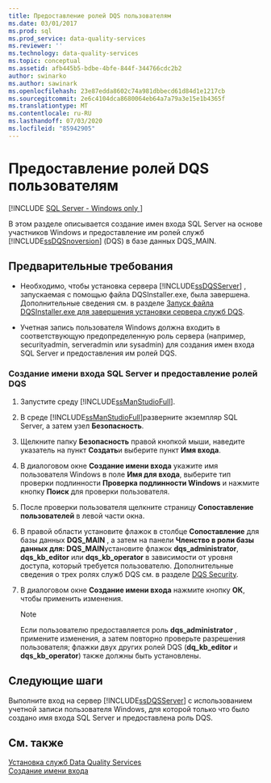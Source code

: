 ```yaml
---
title: Предоставление ролей DQS пользователям
ms.date: 03/01/2017
ms.prod: sql
ms.prod_service: data-quality-services
ms.reviewer: ''
ms.technology: data-quality-services
ms.topic: conceptual
ms.assetid: afb445b5-bdbe-4bfe-844f-344766cdc2b2
author: swinarko
ms.author: sawinark
ms.openlocfilehash: 23e87edda8602c74a981dbbecd61d84d1e1217cb
ms.sourcegitcommit: 2e6c4104dca8680064eb64a7a79a3e15e1b4365f
ms.translationtype: MT
ms.contentlocale: ru-RU
ms.lasthandoff: 07/03/2020
ms.locfileid: "85942905"
---
```

# <a name="grant-dqs-roles-to-users"></a>Предоставление ролей DQS пользователям

[!INCLUDE [SQL Server - Windows only ](../../includes/applies-to-version/sql-windows-only.md)]

  В этом разделе описывается создание имен входа SQL Server на основе участников Windows и предоставление им ролей служб [!INCLUDE[ssDQSnoversion](../../includes/ssdqsnoversion-md.md)] (DQS) в базе данных DQS_MAIN.  
  
## <a name="prerequisites"></a>Предварительные требования  
  
-   Необходимо, чтобы установка сервера [!INCLUDE[ssDQSServer](../../includes/ssdqsserver-md.md)] , запускаемая с помощью файла DQSInstaller.exe, была завершена. Дополнительные сведения см. в разделе [Запуск файла DQSInstaller.exe для завершения установки сервера служб DQS](../../data-quality-services/install-windows/run-dqsinstaller-exe-to-complete-data-quality-server-installation.md).  
  
-   Учетная запись пользователя Windows должна входить в соответствующую предопределенную роль сервера (например, securityadmin, serveradmin или sysadmin) для создания имен входа SQL Server и предоставления им ролей DQS.  
  
### <a name="to-create-sql-login-and-grant-dqs-roles"></a>Создание имени входа SQL Server и предоставление ролей DQS  
  
1.  Запустите среду [!INCLUDE[ssManStudioFull](../../includes/ssmanstudiofull-md.md)].  
  
2.  В среде [!INCLUDE[ssManStudioFull](../../includes/ssmanstudiofull-md.md)]разверните экземпляр SQL Server, а затем узел **Безопасность**.  
  
3.  Щелкните папку **Безопасность** правой кнопкой мыши, наведите указатель на пункт **Создать**и выберите пункт **Имя входа**.  
  
4.  В диалоговом окне **Создание имени входа** укажите имя пользователя Windows в поле **Имя для входа**, выберите тип проверки подлинности **Проверка подлинности Windows** и нажмите кнопку **Поиск** для проверки пользователя.  
  
5.  После проверки пользователя щелкните страницу **Сопоставление пользователей** в левой части окна.  
  
6.  В правой области установите флажок в столбце **Сопоставление** для базы данных **DQS_MAIN** , а затем на панели **Членство в роли базы данных для: DQS_MAIN**установите флажок **dqs_administrator**, **dqs_kb_editor** или **dqs_kb_operator** в зависимости от уровня доступа, который требуется пользователю. Дополнительные сведения о трех ролях служб DQS см. в разделе [DQS Security](../../data-quality-services/dqs-security.md).  
  
7.  В диалоговом окне **Создание имени входа** нажмите кнопку **ОК**, чтобы применить изменения.  
  
    > [!NOTE]  
    >  Если пользователю предоставляется роль **dqs_administrator** , примените изменения, а затем повторно проверьте разрешения пользователя; флажки двух других ролей DQS (**dq_kb_editor** и **dqs_kb_operator**) также должны быть установлены.  
  
## <a name="next-steps"></a>Следующие шаги  
 Выполните вход на сервер [!INCLUDE[ssDQSServer](../../includes/ssdqsserver-md.md)] с использованием учетной записи пользователя Windows, для которой только что было создано имя входа SQL Server и предоставлена роль DQS.  
  
## <a name="see-also"></a>См. также  
 [Установка служб Data Quality Services](../../data-quality-services/install-windows/install-data-quality-services.md)   
 [Создание имени входа](../../relational-databases/security/authentication-access/create-a-login.md)  
  
  

